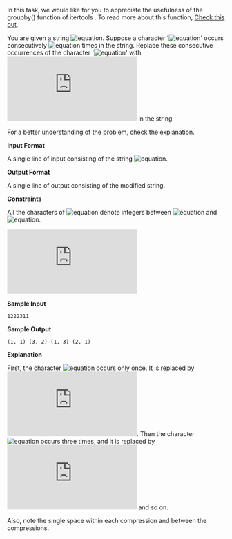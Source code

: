 In this task, we would like for you to appreciate the usefulness of the groupby() function of itertools . To read more about this function, [Check this out](https://docs.python.org/2/library/itertools.html#itertools.groupby).

You are given a string ![equation](http://latex.codecogs.com/svg.latex?\inline&space;S). Suppose a character '![equation](http://latex.codecogs.com/svg.latex?\inline&space;c)' occurs consecutively ![equation](http://latex.codecogs.com/svg.latex?\inline&space;X) times in the string. Replace these consecutive occurrences of the character '![equation](http://latex.codecogs.com/svg.latex?\inline&space;c)' with ![equation](https://latex.codecogs.com/svg.latex?%5Cinline%20%28X%2C%20c%29) in the string.

For a better understanding of the problem, check the explanation.

__Input Format__

A single line of input consisting of the string ![equation](http://latex.codecogs.com/svg.latex?\inline&space;S).

__Output Format__

A single line of output consisting of the modified string.

__Constraints__

All the characters of ![equation](http://latex.codecogs.com/svg.latex?\inline&space;S) denote integers between ![equation](http://latex.codecogs.com/svg.latex?\inline&space;0) and ![equation](http://latex.codecogs.com/svg.latex?\inline&space;9).

![equation](https://latex.codecogs.com/svg.latex?%5Cinline%201%20%5Cleq%20%7CS%7C%20%5Cleq%2010%5E4)

__Sample Input__
```commandline
1222311
```
__Sample Output__
```commandline
(1, 1) (3, 2) (1, 3) (2, 1)
```
__Explanation__

First, the character ![equation](http://latex.codecogs.com/svg.latex?\inline&space;1) occurs only once. It is replaced by ![equation](https://latex.codecogs.com/svg.latex?%5Cinline%20%281%2C%201%29). Then the character ![equation](http://latex.codecogs.com/svg.latex?\inline&space;2) occurs three times, and it is replaced by ![equation](https://latex.codecogs.com/svg.latex?%5Cinline%20%283%2C%202%29) and so on.

Also, note the single space within each compression and between the compressions.